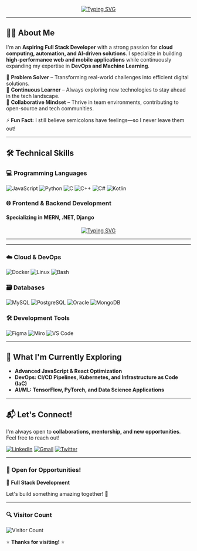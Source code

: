 <div align="center">
  
[![Typing SVG](https://readme-typing-svg.demolab.com?font=JetBrains+Mono&size=22&duration=2500&pause=1500&color=F8C537&background=45FF8B00&width=500&lines=TECH+ENTHUSIAST;ASPIRING+FULL+STACK+DEVELOPER;PROGRAMMING+TUTOR;FUTURE+DEVOPS+ENGINEER)](https://git.io/typing-svg)
</div>

---

## **👨‍💻 About Me**  
I'm an  **Aspiring Full Stack Developer** with a strong passion for **cloud computing, automation, and AI-driven solutions**. I specialize in building **high-performance web and mobile applications** while continuously expanding my expertise in **DevOps and Machine Learning**.  

🔹 **Problem Solver** – Transforming real-world challenges into efficient digital solutions.  
🔹 **Continuous Learner** – Always exploring new technologies to stay ahead in the tech landscape.  
🔹 **Collaborative Mindset** – Thrive in team environments, contributing to open-source and tech communities.  

⚡ **Fun Fact:** I still believe semicolons have feelings—so I never leave them out!  

---

## **🛠️ Technical Skills**  

### **💻 Programming Languages**  
![JavaScript](https://img.shields.io/badge/JavaScript-F7DF1E?style=for-the-badge&logo=javascript&logoColor=black)
![Python](https://img.shields.io/badge/Python-3776AB?style=for-the-badge&logo=python&logoColor=white)
![C](https://img.shields.io/badge/C-00599C?style=flat&logo=c&logoColor=white)
![C++](https://img.shields.io/badge/C++-00599C?style=for-the-badge&logo=c%2B%2B&logoColor=white)
![C#](https://img.shields.io/badge/C%23-239120?style=for-the-badge&logo=c-sharp&logoColor=white)
![Kotlin](https://img.shields.io/badge/Kotlin-7F52FF?style=for-the-badge&logo=kotlin&logoColor=white)  

### **🌐 Frontend & Backend Development**  
#### **Specializing in MERN, .NET, Django**  
<div align="center">

[![Typing SVG](https://readme-typing-svg.demolab.com?font=JetBrains+Mono&size=24&duration=4000&pause=1000&color=4A90E2&width=600&lines=Modern+Web+Development;Cloud-Native+Solutions;Database+Architecture;CI%2FCD+Pipelines)](https://git.io/typing-svg)  
</div>

---

---
### **☁️ Cloud & DevOps**  
![Docker](https://img.shields.io/badge/Docker-2496ED?style=for-the-badge&logo=docker&logoColor=white)
![Linux](https://img.shields.io/badge/Linux-FCC624?style=for-the-badge&logo=linux&logoColor=black)
![Bash](https://img.shields.io/badge/Bash-4EAA25?style=for-the-badge&logo=gnu-bash&logoColor=white)  

### **🗃️ Databases**  
![MySQL](https://img.shields.io/badge/MySQL-4479A1?style=for-the-badge&logo=mysql&logoColor=white)
![PostgreSQL](https://img.shields.io/badge/PostgreSQL-4169E1?style=flat&logo=postgresql&logoColor=white)
![Oracle](https://img.shields.io/badge/Oracle-F80000?style=flat&logo=oracle&logoColor=white)
![MongoDB](https://img.shields.io/badge/MongoDB-47A248?style=flat&logo=mongodb&logoColor=white)

### **🛠️ Development Tools**  
![Figma](https://img.shields.io/badge/Figma-F24E1E?style=for-the-badge&logo=figma&logoColor=white)
![Miro](https://img.shields.io/badge/Miro-050038?style=for-the-badge&logo=miro&logoColor=white)
![VS Code](https://img.shields.io/badge/VS_Code-007ACC?style=for-the-badge&logo=visual-studio-code&logoColor=white)

---

## **🚀 What I'm Currently Exploring**  
- **Advanced JavaScript & React Optimization**  
- **DevOps: CI/CD Pipelines, Kubernetes, and Infrastructure as Code (IaC)**  
- **AI/ML: TensorFlow, PyTorch, and Data Science Applications**  

---

## **📬 Let's Connect!**  
I'm always open to **collaborations, mentorship, and new opportunities**. Feel free to reach out!  

[![LinkedIn](https://img.shields.io/badge/LinkedIn-0077B5?style=for-the-badge&logo=linkedin&logoColor=white)](https://www.linkedin.com/in/mercy-munzenzi-183056362/)
[![Gmail](https://img.shields.io/badge/Gmail-D14836?style=for-the-badge&logo=gmail&logoColor=white)](mailto:munzenzimercy9@gmail.com)
[![Twitter](https://img.shields.io/badge/Twitter-1DA1F2?style=for-the-badge&logo=twitter&logoColor=white)](https://twitter.com/yourhandle)  

---

### **🎯 Open for Opportunities!**  
🔹 **Full Stack Development**    

Let's build something amazing together! 🚀  

---

### **🔍 Visitor Count**  
![Visitor Count](https://profile-counter.glitch.me/mercyXp/count.svg)  

⭐ **Thanks for visiting!** ⭐  

